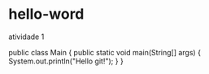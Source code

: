 # hello-word
atividade 1 

public class Main
{
	public static void main(String[] args) {
		System.out.println("Hello git!");
	}
}

